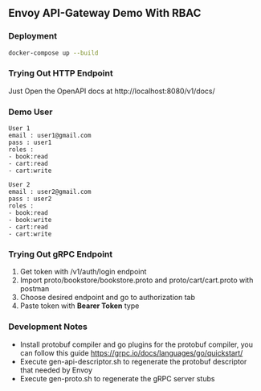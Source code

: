 ## Envoy API-Gateway Demo With RBAC

### Deployment
```bash
docker-compose up --build
```

### Trying Out HTTP Endpoint
Just Open the OpenAPI docs at http://localhost:8080/v1/docs/

### Demo User

```
User 1
email : user1@gmail.com
pass : user1
roles :
- book:read
- cart:read
- cart:write

User 2
email : user2@gmail.com
pass : user2
roles :
- book:read
- book:write
- cart:read
- cart:write

```

### Trying Out gRPC Endpoint
1. Get token with /v1/auth/login endpoint
2. Import proto/bookstore/bookstore.proto and proto/cart/cart.proto with postman
3. Choose desired endpoint and go to authorization tab
4. Paste token with **Bearer Token** type


### Development Notes
- Install protobuf compiler and go plugins for the protobuf compiler, you can follow this guide https://grpc.io/docs/languages/go/quickstart/
- Execute gen-api-descriptor.sh to regenerate the protobuf descriptor that needed by Envoy
- Execute gen-proto.sh to regenerate the gRPC server stubs
